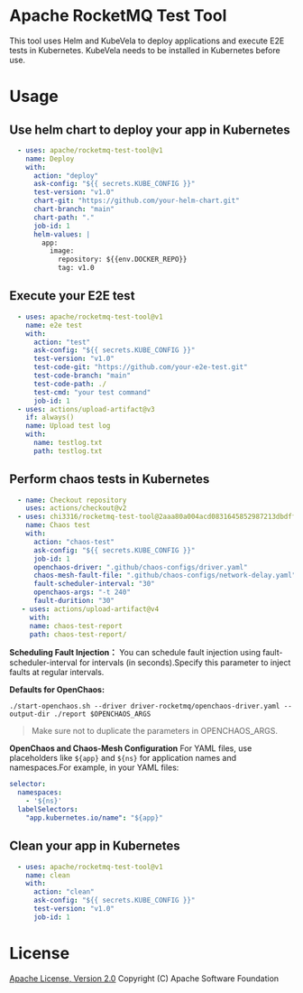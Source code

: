# Apache RocketMQ Test Tool

This tool uses Helm and KubeVela to deploy applications and execute E2E tests in Kubernetes.
KubeVela needs to be installed in Kubernetes before use.

# Usage

<!-- start usage -->
## Use helm chart to deploy your app in Kubernetes
```yaml
  - uses: apache/rocketmq-test-tool@v1
    name: Deploy
    with:
      action: "deploy"
      ask-config: "${{ secrets.KUBE_CONFIG }}"
      test-version: "v1.0"
      chart-git: "https://github.com/your-helm-chart.git"
      chart-branch: "main"
      chart-path: "."
      job-id: 1
      helm-values: |
        app:
          image:
            repository: ${{env.DOCKER_REPO}}
            tag: v1.0
```
## Execute your E2E test
```yaml
  - uses: apache/rocketmq-test-tool@v1
    name: e2e test
    with:
      action: "test"
      ask-config: "${{ secrets.KUBE_CONFIG }}"
      test-version: "v1.0"
      test-code-git: "https://github.com/your-e2e-test.git"
      test-code-branch: "main"
      test-code-path: ./
      test-cmd: "your test command"
      job-id: 1
  - uses: actions/upload-artifact@v3
    if: always()
    name: Upload test log
    with:
      name: testlog.txt
      path: testlog.txt
```
## Perform chaos tests in Kubernetes
```yaml
  - name: Checkout repository
    uses: actions/checkout@v2
  - uses: chi3316/rocketmq-test-tool@2aaa80a004acd0831645852987213dbdff61ce53
    name: Chaos test
    with:
      action: "chaos-test"
      ask-config: "${{ secrets.KUBE_CONFIG }}"
      job-id: 1
      openchaos-driver: ".github/chaos-configs/driver.yaml"
      chaos-mesh-fault-file: ".github/chaos-configs/network-delay.yaml"
      fault-scheduler-interval: "30"
      openchaos-args: "-t 240"
      fault-durition: "30"
   - uses: actions/upload-artifact@v4
     with:
     name: chaos-test-report
     path: chaos-test-report/
```
**Scheduling Fault Injection：**
You can schedule fault injection using fault-scheduler-interval for intervals (in seconds).Specify this parameter to inject faults at regular intervals.

**Defaults for OpenChaos:**
```shell
./start-openchaos.sh --driver driver-rocketmq/openchaos-driver.yaml --output-dir ./report $OPENCHAOS_ARGS
```
> Make sure not to duplicate the parameters in OPENCHAOS_ARGS.

**OpenChaos and Chaos-Mesh Configuration**
For YAML files, use placeholders like `${app}` and `${ns}` for application names and namespaces.For example, in your YAML files:
```yaml
selector:
  namespaces:
    - '${ns}'
  labelSelectors:
    "app.kubernetes.io/name": "${app}"
```
## Clean your app in Kubernetes
```yaml
  - uses: apache/rocketmq-test-tool@v1
    name: clean
    with:
      action: "clean"
      ask-config: "${{ secrets.KUBE_CONFIG }}"
      test-version: "v1.0"
      job-id: 1
```
<!-- end usage -->

# License
[Apache License, Version 2.0](http://www.apache.org/licenses/LICENSE-2.0.html) Copyright (C) Apache Software Foundation
